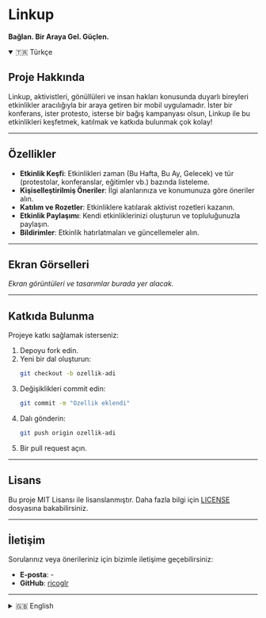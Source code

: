 
# Linkup  
**Bağlan. Bir Araya Gel. Güçlen.**  

<details open>
<summary>🇹🇷 Türkçe</summary>

## Proje Hakkında  
Linkup, aktivistleri, gönüllüleri ve insan hakları konusunda duyarlı bireyleri etkinlikler aracılığıyla bir araya getiren bir mobil uygulamadır. İster bir konferans, ister protesto, isterse bir bağış kampanyası olsun, Linkup ile bu etkinlikleri keşfetmek, katılmak ve katkıda bulunmak çok kolay!  

---

## Özellikler  
- **Etkinlik Keşfi**: Etkinlikleri zaman (Bu Hafta, Bu Ay, Gelecek) ve tür (protestolar, konferanslar, eğitimler vb.) bazında listeleme.  
- **Kişiselleştirilmiş Öneriler**: İlgi alanlarınıza ve konumunuza göre öneriler alın.  
- **Katılım ve Rozetler**: Etkinliklere katılarak aktivist rozetleri kazanın.  
- **Etkinlik Paylaşımı**: Kendi etkinliklerinizi oluşturun ve topluluğunuzla paylaşın.  
- **Bildirimler**: Etkinlik hatırlatmaları ve güncellemeler alın.  

---

## Ekran Görselleri  
_Ekran görüntüleri ve tasarımlar burada yer alacak._  

---

## Katkıda Bulunma  
Projeye katkı sağlamak isterseniz:  
1. Depoyu fork edin.  
2. Yeni bir dal oluşturun:  
   ```bash
   git checkout -b ozellik-adi
   ```  
3. Değişiklikleri commit edin:  
   ```bash
   git commit -m "Özellik eklendi"
   ```  
4. Dalı gönderin:  
   ```bash
   git push origin ozellik-adi
   ```  
5. Bir pull request açın.  

---

## Lisans  
Bu proje MIT Lisansı ile lisanslanmıştır. Daha fazla bilgi için [LICENSE](LICENSE) dosyasına bakabilirsiniz.  

---

## İletişim  
Sorularınız veya önerileriniz için bizimle iletişime geçebilirsiniz:  
- **E-posta**: - 
- **GitHub**: [ricoglr](https://github.com/ricoglr)  

</details>

---

<details>
<summary>🇬🇧 English</summary>

## About the Project  
Linkup is a mobile application designed to connect activists, volunteers, and individuals passionate about human rights through impactful events. Whether it's a conference, a protest, or a charity campaign, Linkup makes it easy to discover, join, and contribute to these events!  

---

## Features  
- **Event Discovery**: Browse events categorized by time (This Week, This Month, Upcoming) and type (protests, conferences, workshops, etc.).  
- **Personalized Recommendations**: Get suggestions based on your interests and location.  
- **Participation & Badges**: Join events and earn activist badges.  
- **Event Sharing**: Add your own events and share them with the community.  
- **Notifications**: Receive event reminders and updates.  

---

## Screenshots  
_Add screenshots and designs here._  

---

## Contributing  
To contribute to the project:  
1. Fork the repository.  
2. Create a new branch:  
   ```bash
   git checkout -b feature-name
   ```  
3. Commit your changes:  
   ```bash
   git commit -m "Add feature-name"
   ```  
4. Push to the branch:  
   ```bash
   git push origin feature-name
   ```  
5. Open a pull request.  

---

## License  
This project is licensed under the MIT License. See the [LICENSE](LICENSE) file for details.  

---

## Contact  
For questions or suggestions, feel free to reach out:  
- **Email**: -
- **GitHub**: [ricoglr](https://github.com/ricoglr)  

</details>
